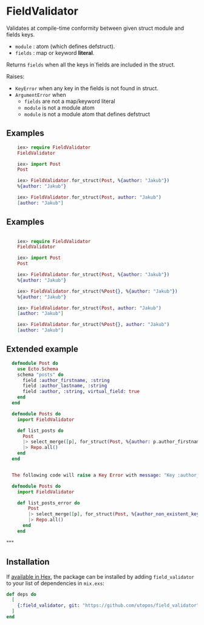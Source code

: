 # FieldValidator

Validates at compile-time conformity between given struct module and fields keys.

- `module` : atom (which defines defstruct).
- `fields` : map or keyword **literal**.


Returns `fields` when all the keys in`fields are included in the struct.

Raises:

- `KeyError` when any key in the fields is not found in struct.
- `ArgumentError` when
  + `fields` are not a map/keyword literal
  + `module` is not a module atom
  + `module` is not a module atom that defines defstruct
  
## Examples

```elixir
    iex> require FieldValidator
    FieldValidator

    iex> import Post
    Post

    iex> FieldValidator.for_struct(Post, %{author: "Jakub"})
    %{author: "Jakub"}

    iex> FieldValidator.for_struct(Post, author: "Jakub")
    [author: "Jakub"]
```

## Examples

```elixir

    iex> require FieldValidator
    FieldValidator

    iex> import Post
    Post

    iex> FieldValidator.for_struct(Post, %{author: "Jakub"})
    %{author: "Jakub"}

    iex> FieldValidator.for_struct(%Post{}, %{author: "Jakub"})
    %{author: "Jakub"}

    iex> FieldValidator.for_struct(Post, author: "Jakub")
    [author: "Jakub"]

    iex> FieldValidator.for_struct(%Post{}, author: "Jakub")
    [author: "Jakub"]  
```

## Extended example

```elixir
  defmodule Post do
    use Ecto.Schema
    schema "posts" do
      field :author_firstname, :string
      field :author_lastname, :string
      field :author, :string, virtual_field: true
    end
  end

  defmodule Posts do
    import FieldValidator

    def list_posts do
      Post
      |> select_merge([p], for_struct(Post, %{author: p.author_firstname <> " " <> p.author_lastname}))
      |> Repo.all()
    end
  end


  The following code will raise a Key Error with message: "Key :author_non_existent_key not found in Post"

  defmodule Posts do
    import FieldValidator

    def list_posts_error do
        Post
        |> select_merge([p], for_struct(Post, %{author_non_existent_key: "some value"}))
        |> Repo.all()
      end
    end
```
"""

## Installation

If [available in Hex](https://hex.pm/docs/publish), the package can be installed
by adding `field_validator` to your list of dependencies in `mix.exs`:

```elixir
def deps do
  [
    {:field_validator, git: "https://github.com/utopos/field_validator"}
  ]
end
```
<!-- 
Documentation can be generated with [ExDoc](https://github.com/elixir-lang/ex_doc)
and published on [HexDocs](https://hexdocs.pm). Once published, the docs can
be found at <https://hexdocs.pm/field_validator>.
-->